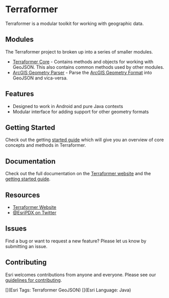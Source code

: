 # Terraformer

Terraformer is a modular toolkit for working with geographic data.

## Modules

The Terraformer project to broken up into a series of smaller modules.

* [Terraformer Core](http://terraformer.io/core/) - Contains methods and objects for working with GeoJSON. This also contains common methods used by other modules.
* [ArcGIS Geometry Parser](http://terraformer.io/arcgis-parser/) - Parse the [ArcGIS Geometry Format](http://resources.arcgis.com/en/help/arcgis-rest-api/#/Geometry_Objects/02r3000000n1000000/) into GeoJSON and vica-versa.

## Features

* Designed to work in Android and pure Java contexts
* Modular interface for adding support for other geometry formats

## Getting Started

Check out the getting [started guide](http://terraformer.io/getting-started/) which will give you an overview of core concepts and methods in Terraformer.

## Documentation

Check out the full documentation on the [Terraformer website](http://terraformer.io/core/) and the [getting started guide](http://terraformer.io/getting-started/).

## Resources

* [Terraformer Website](http://terraformer.io)
* [@EsriPDX on Twitter](http://twitter.com/esripdx)

## Issues

Find a bug or want to request a new feature?  Please let us know by submitting an issue.

## Contributing

Esri welcomes contributions from anyone and everyone. Please see our [guidelines for contributing](https://github.com/esri/contributing).

[](Esri Tags: Terraformer GeoJSON)
[](Esri Language: Java)
